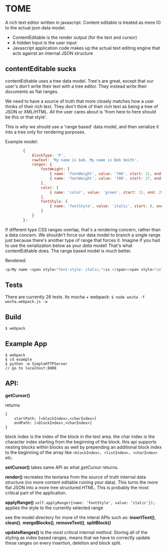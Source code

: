 # TOME

A rich text editor written in javascript. Content editable is treated as mere IO to the actual json data model.

- ContentEditable is the render output (for the text and cursor)
- A hidden Input is the user input
- Javascript application code makes up the actual text editing engine that acts against an internal JSON structure

## contentEditable sucks
contentEditable uses a tree data model. Tree's are great, except that our user's don't write their text with a tree editor. They instead write their documents as flat ranges. 

We need to have a source of truth that more closely matches how a user thinks of their rich text. They don't think of their rich text as being a tree of JSON or XML/HTML. All the user cares about is 'from here to here should be this or that style'. 

This is why we should use a 'range based' data model, and then serialize it into a tree only for rendering purposes.

Example model:
~~~js
        {
            blockType: 'P',
            rawText: 'My name is bob. My name is Bob Smith',
            ranges: {
                fontWeight: [
                    { name: 'fontWeight', value: '700', start: 11, end: 13 },
                    { name: 'fontWeight', value: '700', start: 27, end: 35 },
                ],
                color: [
                    { name: 'color', value: 'green', start: 11, end: 29 },
                ],
                fontStyle: [
                    { name: 'fontStyle', value: 'italic', start: 8, end: 14 }
                ]
            }
        };
~~~

If different type CSS ranges overlap, that's a rendering concern, rather than a data concern. We shouldn't force our data model to branch a single range just because there's another type of range that forces it. Imagine if you had to use the serialization below as your _data_ model! That's what contentEditable does. The range based model is much better.

Rendered:
~~~js
<p>My name <span style="font-style: italic;">is </span><span style="color: green;"><span style="font-style: italic;"><span style="font-weight: 700;">bob</span>.</span> My name is </span><span style="font-weight: 700;"><span style="color: green;">Bob</span> Smith</span></p>';
~~~

## Tests
There are currently 26 tests. Its mocha + webpack:
`$ node wocha -f wocha.webpack.js -w`

## Build
`$ webpack`

## Example App
```
$ webpack
$ cd example
$ python -m SimpleHTTPServer
// go to localhost:8000
```

## API:

__getCursor()__

returns
```
{
    startPath: [<blockIndex>,<charIndex>]
    endPath: [<blockIndex>,<charIndex>]
}
```
block index is the index of the block in the text area. the char index is the character index starting from the beginning of the block. this api supports nesting blocks within blocks as well by prepending an additional block index to the beginning of the array like `<blockIndex>, <listIndex>, <charIndex>` etc.

__setCursor()__
takes same API as what *getCursor* returns.

__render()__
recreates the textarea from the source of truth internal data structure (no more content editable ruining your data). This turns the more flat JSON into a more tree structured HTML. This is probably the most critical part of the application.

__applyRange()__
`self.applyRange({name: 'fontStyle', value: 'italic'});` applies the style to the currently selected range

see the model directory for more of the interal APIs such as:
__insertText()__, __clean()__, __mergeBlocks()__, __removeText()__, __splitBlock()__

__updateRanges()__ 
Is the most critical internal method. Storing all of the styling as index based ranges, means that we have to correctly update these ranges on every insertion, deletion and block split.

